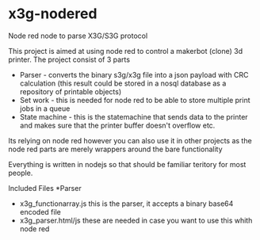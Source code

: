 # x3g-nodered
Node red node to parse X3G/S3G protocol

This project is aimed at using node red to control a makerbot (clone) 3d printer.
The project consist of 3 parts
* Parser - converts the binary s3g/x3g file into a json payload with CRC calculation (this result could be stored in a nosql database as a repository of printable objects)
* Set work - this is needed for node red to be able to store multiple print jobs in a queue
* State machine - this is the statemachine that sends data to the printer and makes sure that the printer buffer doesn't overflow etc.

Its relying on node red however you can also use it in other projects as the node red parts are merely wrappers around the bare functionality

Everything is written in nodejs so that should be familiar teritory for most people.

Included Files
*Parser
- x3g_functionarray.js this is the parser, it accepts a binary base64 encoded file
- x3g_parser.html/js these are needed in case you want to use this whith node red
